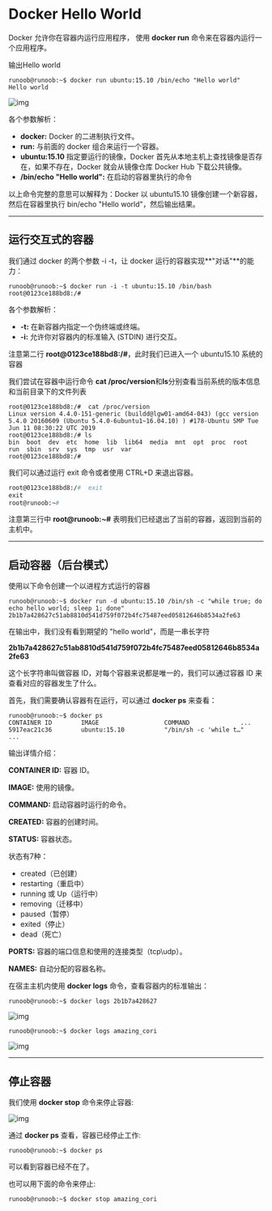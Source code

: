# Docker Hello World

Docker 允许你在容器内运行应用程序， 使用 **docker run** 命令来在容器内运行一个应用程序。

输出Hello world

```shell
runoob@runoob:~$ docker run ubuntu:15.10 /bin/echo "Hello world"
Hello world
```

![img](https://www.runoob.com/wp-content/uploads/2016/05/docker19.png)

各个参数解析：

- **docker:** Docker 的二进制执行文件。
- **run:** 与前面的 docker 组合来运行一个容器。
- **ubuntu:15.10** 指定要运行的镜像，Docker 首先从本地主机上查找镜像是否存在，如果不存在，Docker 就会从镜像仓库 Docker Hub 下载公共镜像。
- **/bin/echo "Hello world":** 在启动的容器里执行的命令

以上命令完整的意思可以解释为：Docker 以 ubuntu15.10 镜像创建一个新容器，然后在容器里执行 bin/echo "Hello world"，然后输出结果。

------

## 运行交互式的容器

我们通过 docker 的两个参数 -i -t，让 docker 运行的容器实现**"对话"**的能力：

```shell
runoob@runoob:~$ docker run -i -t ubuntu:15.10 /bin/bash
root@0123ce188bd8:/#
```

各个参数解析：

- **-t:** 在新容器内指定一个伪终端或终端。
- **-i:** 允许你对容器内的标准输入 (STDIN) 进行交互。

注意第二行 **root@0123ce188bd8:/#**，此时我们已进入一个 ubuntu15.10 系统的容器

我们尝试在容器中运行命令 **cat /proc/version**和**ls**分别查看当前系统的版本信息和当前目录下的文件列表

```shell
root@0123ce188bd8:/#  cat /proc/version
Linux version 4.4.0-151-generic (buildd@lgw01-amd64-043) (gcc version 5.4.0 20160609 (Ubuntu 5.4.0-6ubuntu1~16.04.10) ) #178-Ubuntu SMP Tue Jun 11 08:30:22 UTC 2019
root@0123ce188bd8:/# ls
bin  boot  dev  etc  home  lib  lib64  media  mnt  opt  proc  root  run  sbin  srv  sys  tmp  usr  var
root@0123ce188bd8:/# 
```

我们可以通过运行 exit 命令或者使用 CTRL+D 来退出容器。

```dockerfile
root@0123ce188bd8:/#  exit
exit
root@runoob:~# 
```

注意第三行中 **root@runoob:~#** 表明我们已经退出了当前的容器，返回到当前的主机中。

------

## 启动容器（后台模式）

使用以下命令创建一个以进程方式运行的容器

```shell
runoob@runoob:~$ docker run -d ubuntu:15.10 /bin/sh -c "while true; do echo hello world; sleep 1; done"
2b1b7a428627c51ab8810d541d759f072b4fc75487eed05812646b8534a2fe63
```

在输出中，我们没有看到期望的 "hello world"，而是一串长字符

**2b1b7a428627c51ab8810d541d759f072b4fc75487eed05812646b8534a2fe63**

这个长字符串叫做容器 ID，对每个容器来说都是唯一的，我们可以通过容器 ID 来查看对应的容器发生了什么。

首先，我们需要确认容器有在运行，可以通过 **docker ps** 来查看：

```shell
runoob@runoob:~$ docker ps
CONTAINER ID        IMAGE                  COMMAND              ...  
5917eac21c36        ubuntu:15.10           "/bin/sh -c 'while t…"    ...
```

输出详情介绍：

**CONTAINER ID:** 容器 ID。

**IMAGE:** 使用的镜像。

**COMMAND:** 启动容器时运行的命令。

**CREATED:** 容器的创建时间。

**STATUS:** 容器状态。

状态有7种：

- created（已创建）
- restarting（重启中）
- running 或 Up（运行中）
- removing（迁移中）
- paused（暂停）
- exited（停止）
- dead（死亡）

**PORTS:** 容器的端口信息和使用的连接类型（tcp\udp）。

**NAMES:** 自动分配的容器名称。

在宿主主机内使用 **docker logs** 命令，查看容器内的标准输出：

```shell
runoob@runoob:~$ docker logs 2b1b7a428627
```

![img](https://www.runoob.com/wp-content/uploads/2016/05/docker23.png)

```shell
runoob@runoob:~$ docker logs amazing_cori
```

![img](https://www.runoob.com/wp-content/uploads/2016/05/docker24.png)

------

## 停止容器

我们使用 **docker stop** 命令来停止容器:

![img](https://www.runoob.com/wp-content/uploads/2016/05/docker25.png)

通过 **docker ps** 查看，容器已经停止工作:

```shell
runoob@runoob:~$ docker ps
```

可以看到容器已经不在了。

也可以用下面的命令来停止:

```shell
runoob@runoob:~$ docker stop amazing_cori
```
